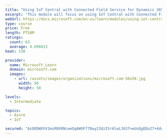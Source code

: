 ```yaml
---
title: "Using IoT Central with Connected Field Service for Dynamics 365"
excerpt: "This module will focus on using IoT Central with Connected Field Service add-on for Dynamics 365 for Field Service.  The module will walk you through building an IoT Central application and escalating the alerts into Dynamics 365."
webUrl: https://docs.microsoft.com/en-us/learn/modules/using-iot-central-with-connected-field-service/
type: course
price: Free
length: PT58M
ratings:
  count: 63
  average: 4.698413
heat: 130

provider:
  name: Microsoft Learn
  domain: microsoft.com
  images:
    - url: /assets/images/organizations/microsoft.com-50x50.jpg
      width: 50
      height: 50

levels:
  - Intermediate

topics:
  - Azure
  - IoT

secured: "AzOODWXhV1msRNVRNcweOqAWUFf7Dwy23dzISr6lwLJ63f+wUoQgEDo27+4dqNOggH2dYOUVa5IDn/r2sw/8otfEl7rJJmgc6IO1zHplPUi24hVa6PLi5XOMywuHeoT3+ofUS4Y8K51cm4UDnHFNa8egMegNP0lRqaSB1K+meqMFGZ5gsSzRgi/B0BPPtdritZOeo8+feK8yBwY9sWYylzpbjAkFxdg08oOPD4FieCgwkJdy/qc6bjJKoC/Xp+/SCyfZvtPVlrdTmMFA/eiRvWwNqRqjcGGNKVGC3POSu+iDY6lDpZ/YB+Pd+TvMyYwqFZGtLKTrejXXaLVpf1xNUMeeJmgdy1GUWY5gAI8NxatfpxQaFP1HNLVVTCxvHTZZR1LjBGItStML8ZMFq9IrOrqlip3D20PBelqimYPfSFk=;++qfS9JGCtPlOMPoOM+41w=="
---
```


